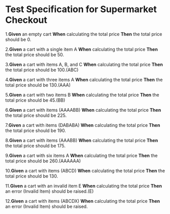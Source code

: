 # Test Specification for Supermarket Checkout

1.**Given** an empty cart **When** calculating the total price **Then** the total price should be 0.
    
2.**Given** a cart with a single item A **When** calculating the total price **Then** the total price should be 50.

3.**Given** a cart with items A, B, and C **When** calculating the total price **Then** the total price should be 100.(ABC)

4.**Given** a cart with three items A **When** calculating the total price **Then** the total price should be 130.(AAA)

5.**Given** a cart with two items B **When** calculating the total price **Then** the total price should be 45.(BB)

6.**Given** a cart with items (AAAABB) **When** calculating the total price **Then** the total price should be 225.

7.**Given** a cart with items (DABABA) **When** calculating the total price **Then** the total price should be 190.
  
8.**Given** a cart with items (AAABB) **When** calculating the total price **Then** the total price should be 175.

9.**Given** a cart with six items A **When** calculating the total price **Then** the total price should be 260.(AAAAAA)

10.**Given** a cart with items (ABCD) **When** calculating the total price **Then** the total price should be 130.

11.**Given** a cart with an invalid item E **When** calculating the total price **Then** an error (Invalid Item) should be raised.(E)

12.**Given** a cart with items (ABCDX) **When** calculating the total price **Then** an error (Invalid Item) should be raised.
